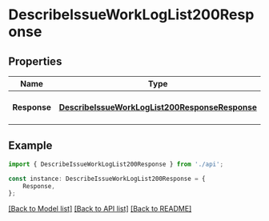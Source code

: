 # DescribeIssueWorkLogList200Response


## Properties

Name | Type | Description | Notes
------------ | ------------- | ------------- | -------------
**Response** | [**DescribeIssueWorkLogList200ResponseResponse**](DescribeIssueWorkLogList200ResponseResponse.md) |  | [optional] [default to undefined]

## Example

```typescript
import { DescribeIssueWorkLogList200Response } from './api';

const instance: DescribeIssueWorkLogList200Response = {
    Response,
};
```

[[Back to Model list]](../README.md#documentation-for-models) [[Back to API list]](../README.md#documentation-for-api-endpoints) [[Back to README]](../README.md)
